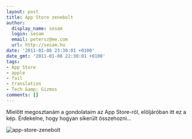 ```yaml
---
layout: post
title: App Store zenebolt
author:
  display_name: sesam
  login: sesam
  email: petersz@me.com
  url: http://sesam.hu
date: '2011-01-08 23:30:01 +0100'
date_gmt: '2011-01-08 22:30:01 +0100'
tags:
- App Store
- apple
- fail
- translation
- Tech &amp; Gizmos
comments: []
---
```


Mielőtt megosztanám a gondolataim az App Store-ról, elöljáróban itt ez a kép. Érdekelne, hogy hogyan sikerült összehozni...

![app-store-zenebolt](https://img.skitch.com/20110108-jk7kawp6k2g9972q7p15ktpmim.png)
